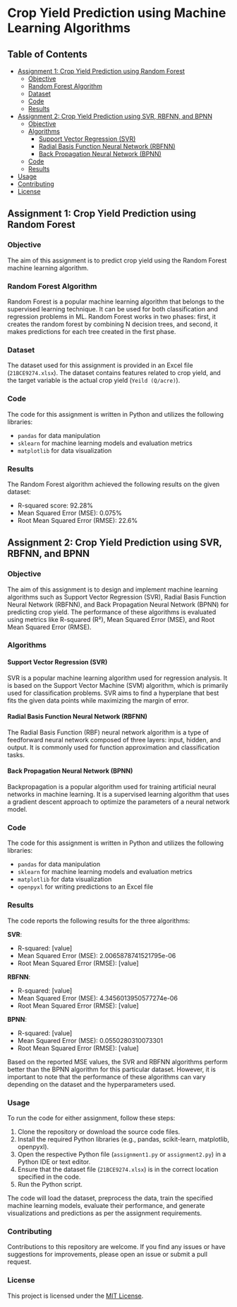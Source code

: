# Crop Yield Prediction using Machine Learning Algorithms

## Table of Contents

- [Assignment 1: Crop Yield Prediction using Random Forest](#assignment-1-crop-yield-prediction-using-random-forest)
  - [Objective](#objective)
  - [Random Forest Algorithm](#random-forest-algorithm)
  - [Dataset](#dataset)
  - [Code](#code)
  - [Results](#results)
- [Assignment 2: Crop Yield Prediction using SVR, RBFNN, and BPNN](#assignment-2-crop-yield-prediction-using-svr-rbfnn-and-bpnn)
  - [Objective](#objective-1)
  - [Algorithms](#algorithms)
    - [Support Vector Regression (SVR)](#support-vector-regression-svr)
    - [Radial Basis Function Neural Network (RBFNN)](#radial-basis-function-neural-network-rbfnn)
    - [Back Propagation Neural Network (BPNN)](#back-propagation-neural-network-bpnn)
  - [Code](#code-1)
  - [Results](#results-1)
- [Usage](#usage)
- [Contributing](#contributing)
- [License](#license)

## Assignment 1: Crop Yield Prediction using Random Forest

### Objective

The aim of this assignment is to predict crop yield using the Random Forest machine learning algorithm.

### Random Forest Algorithm

Random Forest is a popular machine learning algorithm that belongs to the supervised learning technique. It can be used for both classification and regression problems in ML. Random Forest works in two phases: first, it creates the random forest by combining N decision trees, and second, it makes predictions for each tree created in the first phase.

### Dataset

The dataset used for this assignment is provided in an Excel file (`21BCE9274.xlsx`). The dataset contains features related to crop yield, and the target variable is the actual crop yield (`Yeild (Q/acre)`).

### Code

The code for this assignment is written in Python and utilizes the following libraries:

- `pandas` for data manipulation
- `sklearn` for machine learning models and evaluation metrics
- `matplotlib` for data visualization

### Results

The Random Forest algorithm achieved the following results on the given dataset:

- R-squared score: 92.28%
- Mean Squared Error (MSE): 0.075%
- Root Mean Squared Error (RMSE): 22.6%

## Assignment 2: Crop Yield Prediction using SVR, RBFNN, and BPNN

### Objective

The aim of this assignment is to design and implement machine learning algorithms such as Support Vector Regression (SVR), Radial Basis Function Neural Network (RBFNN), and Back Propagation Neural Network (BPNN) for predicting crop yield. The performance of these algorithms is evaluated using metrics like R-squared (R²), Mean Squared Error (MSE), and Root Mean Squared Error (RMSE).

### Algorithms

#### Support Vector Regression (SVR)

SVR is a popular machine learning algorithm used for regression analysis. It is based on the Support Vector Machine (SVM) algorithm, which is primarily used for classification problems. SVR aims to find a hyperplane that best fits the given data points while maximizing the margin of error.

#### Radial Basis Function Neural Network (RBFNN)

The Radial Basis Function (RBF) neural network algorithm is a type of feedforward neural network composed of three layers: input, hidden, and output. It is commonly used for function approximation and classification tasks.

#### Back Propagation Neural Network (BPNN)

Backpropagation is a popular algorithm used for training artificial neural networks in machine learning. It is a supervised learning algorithm that uses a gradient descent approach to optimize the parameters of a neural network model.

### Code

The code for this assignment is written in Python and utilizes the following libraries:

- `pandas` for data manipulation
- `sklearn` for machine learning models and evaluation metrics
- `matplotlib` for data visualization
- `openpyxl` for writing predictions to an Excel file

### Results

The code reports the following results for the three algorithms:

**SVR**:

- R-squared: [value]
- Mean Squared Error (MSE): 2.0065878741521795e-06
- Root Mean Squared Error (RMSE): [value]

**RBFNN**:

- R-squared: [value]
- Mean Squared Error (MSE): 4.3456013950577274e-06
- Root Mean Squared Error (RMSE): [value]

**BPNN**:

- R-squared: [value]
- Mean Squared Error (MSE): 0.0550280310073301
- Root Mean Squared Error (RMSE): [value]

Based on the reported MSE values, the SVR and RBFNN algorithms perform better than the BPNN algorithm for this particular dataset. However, it is important to note that the performance of these algorithms can vary depending on the dataset and the hyperparameters used.

### Usage

To run the code for either assignment, follow these steps:

1. Clone the repository or download the source code files.
2. Install the required Python libraries (e.g., pandas, scikit-learn, matplotlib, openpyxl).
3. Open the respective Python file (`assignment1.py` or `assignment2.py`) in a Python IDE or text editor.
4. Ensure that the dataset file (`21BCE9274.xlsx`) is in the correct location specified in the code.
5. Run the Python script.

The code will load the dataset, preprocess the data, train the specified machine learning models, evaluate their performance, and generate visualizations and predictions as per the assignment requirements.

### Contributing

Contributions to this repository are welcome. If you find any issues or have suggestions for improvements, please open an issue or submit a pull request.

### License

This project is licensed under the [MIT License](LICENSE).
